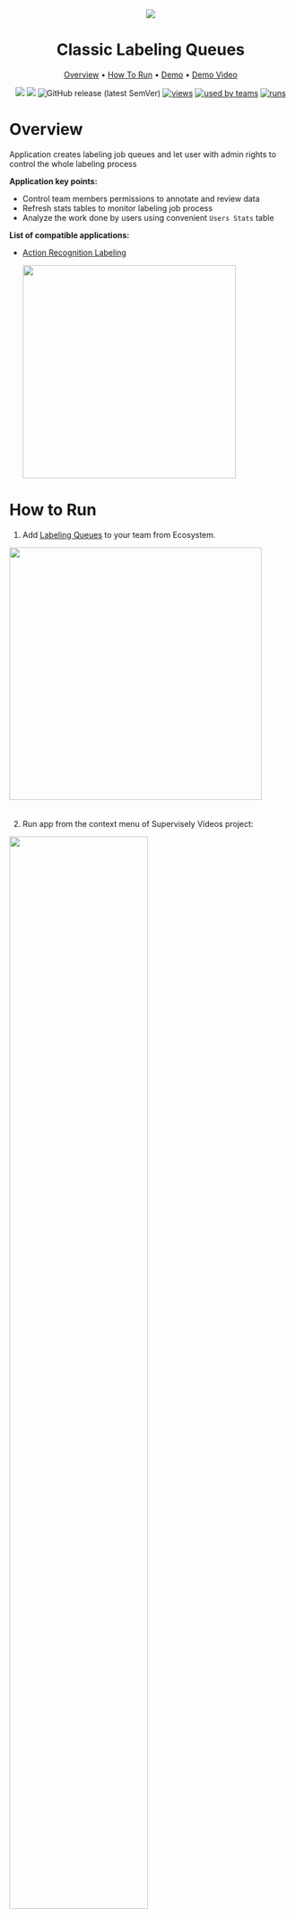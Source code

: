 <div align="center" markdown>
<img src="https://imgur.com/qK3W7jz.png"/>


# Classic Labeling Queues

<p align="center">
  <a href="#Overview">Overview</a> •
  <a href="#How-To-Run">How To Run</a> •
  <a href="#Demo">Demo</a> •
  <a href="#Demo-Video">Demo Video</a>
</p>

[![](https://img.shields.io/badge/supervisely-ecosystem-brightgreen)](https://ecosystem.supervise.ly/apps/supervisely-ecosystem/labeling-queues)
[![](https://img.shields.io/badge/slack-chat-green.svg?logo=slack)](https://supervise.ly/slack)
![GitHub release (latest SemVer)](https://img.shields.io/github/v/release/supervisely-ecosystem/labeling-queues)
[![views](https://app.supervise.ly/public/api/v3/ecosystem.counters?repo=supervisely-ecosystem/labeling-queues&counter=views&label=views)](https://supervise.ly)
[![used by teams](https://app.supervise.ly/public/api/v3/ecosystem.counters?repo=supervisely-ecosystem/labeling-queues&counter=downloads&label=used%20by%20teams)](https://supervise.ly)
[![runs](https://app.supervise.ly/public/api/v3/ecosystem.counters?repo=supervisely-ecosystem/labeling-queues&counter=runs&label=runs&123)](https://supervise.ly)

</div>

# Overview

Application creates labeling job queues and let user with admin rights to control the whole labeling process

**Application key points:**
- Control team members permissions to annotate and review data
- Refresh stats tables to monitor labeling job process
- Analyze the work done by users using convenient `Users Stats` table

**List of compatible applications:**

- [Action Recognition Labeling](https://ecosystem.supervise.ly/apps/action-recognition-labeling) 

    <img data-key="sly-module-link" data-module-slug="supervisely-ecosystem/action-recognition-labeling" src="https://i.imgur.com/D72gmm6.png" width="380px"/>

# How to Run

1. Add [Labeling Queues](https://ecosystem.supervise.ly/apps/labeling-queues) to your team from Ecosystem.

<img data-key="sly-module-link" data-module-slug="supervisely-ecosystem/labeling-queues" src="https://i.imgur.com/1zczdAj.png" width="450px" style='padding-bottom: 20px'/>  

2. Run app from the context menu of Supervisely Videos project:

<img src="https://i.imgur.com/iYmHJNH.png" width="70%"/>



# Common apps

After start you can use application with next Supervisely Applications ⬇️ 

- [Action Recognition Labeling](https://ecosystem.supervise.ly/apps/action-recognition-labeling) 

    <img data-key="sly-module-link" data-module-slug="supervisely-ecosystem/action-recognition-labeling" src="https://i.imgur.com/D72gmm6.png" width="380px"/>


# How to Use

1. Set users permissions to annotate and review data
2. Monitor statistics for every user involved in the labeling queues
3. Monitor labeling queues progress

<img src="https://i.imgur.com/JHtPE5T.png"/>  

# Demo
<a data-key="sly-embeded-video-link" href="" data-video-code="">
    <img src="" alt="SLY_EMBEDED_VIDEO_LINK"  width="70%">
</a>
